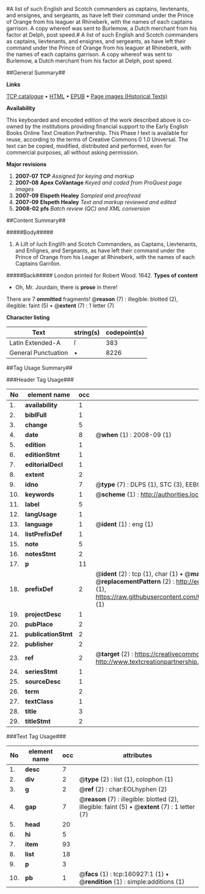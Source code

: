 #A list of such English and Scotch commanders as captains, lievtenants, and ensignes, and sergeants, as have left their command under the Prince of Orange from his leaguer at Rhineberk, with the names of each captains garrison. A copy whereof was sent to Burlemow, a Dutch merchant from his factor at Delph, post speed.#
A list of such English and Scotch commanders as captains, lievtenants, and ensignes, and sergeants, as have left their command under the Prince of Orange from his leaguer at Rhineberk, with the names of each captains garrison. A copy whereof was sent to Burlemow, a Dutch merchant from his factor at Delph, post speed.

##General Summary##

**Links**

[TCP catalogue](http://www.ota.ox.ac.uk/tcp/)  • 
[HTML](http://tei.it.ox.ac.uk/tcp/Texts-HTML/free/A88/A88323.html)  • 
[EPUB](http://tei.it.ox.ac.uk/tcp/Texts-EPUB/free/A88/A88323.epub) • 
[Page images (Historical Texts)](https://data.historicaltexts.jisc.ac.uk/view?pubId=eebo-99871068e&pageId=eebo-99871068e-160927-1)

**Availability**

This keyboarded and encoded edition of the
	       work described above is co-owned by the institutions
	       providing financial support to the Early English Books
	       Online Text Creation Partnership. This Phase I text is
	       available for reuse, according to the terms of Creative
	       Commons 0 1.0 Universal. The text can be copied,
	       modified, distributed and performed, even for
	       commercial purposes, all without asking permission.

**Major revisions**

1. __2007-07__ __TCP__ *Assigned for keying and markup*
1. __2007-08__ __Apex CoVantage__ *Keyed and coded from ProQuest page images*
1. __2007-09__ __Elspeth Healey__ *Sampled and proofread*
1. __2007-09__ __Elspeth Healey__ *Text and markup reviewed and edited*
1. __2008-02__ __pfs__ *Batch review (QC) and XML conversion*

##Content Summary##

#####Body#####

1. A Liſt of ſuch Engliſh and Scotch Commanders, as Captains, Lievtenants, and Enſignes, and Sergeants, as have left their command under the Prince of Orange from his Leager at Rhineberk, with the names of each Captains Garriſon.

#####Back#####
London printed for Robert Wood. 1642.
**Types of content**

  * Oh, Mr. Jourdain, there is **prose** in there!

There are 7 **ommitted** fragments! 
 @__reason__ (7) : illegible: blotted (2), illegible: faint (5)  •  @__extent__ (7) : 1 letter (7)

**Character listing**


|Text|string(s)|codepoint(s)|
|---|---|---|
|Latin Extended-A|ſ|383|
|General Punctuation|•|8226|

##Tag Usage Summary##

###Header Tag Usage###

|No|element name|occ|attributes|
|---|---|---|---|
|1.|__availability__|1||
|2.|__biblFull__|1||
|3.|__change__|5||
|4.|__date__|8| @__when__ (1) : 2008-09 (1)|
|5.|__edition__|1||
|6.|__editionStmt__|1||
|7.|__editorialDecl__|1||
|8.|__extent__|2||
|9.|__idno__|7| @__type__ (7) : DLPS (1), STC (3), EEBO-CITATION (1), PROQUEST (1), VID (1)|
|10.|__keywords__|1| @__scheme__ (1) : http://authorities.loc.gov/ (1)|
|11.|__label__|5||
|12.|__langUsage__|1||
|13.|__language__|1| @__ident__ (1) : eng (1)|
|14.|__listPrefixDef__|1||
|15.|__note__|5||
|16.|__notesStmt__|2||
|17.|__p__|11||
|18.|__prefixDef__|2| @__ident__ (2) : tcp (1), char (1)  •  @__matchPattern__ (2) : ([0-9\-]+):([0-9IVX]+) (1), (.+) (1)  •  @__replacementPattern__ (2) : http://eebo.chadwyck.com/downloadtiff?vid=$1&page=$2 (1), https://raw.githubusercontent.com/textcreationpartnership/Texts/master/tcpchars.xml#$1 (1)|
|19.|__projectDesc__|1||
|20.|__pubPlace__|2||
|21.|__publicationStmt__|2||
|22.|__publisher__|2||
|23.|__ref__|2| @__target__ (2) : https://creativecommons.org/publicdomain/zero/1.0/ (1), http://www.textcreationpartnership.org/docs/. (1)|
|24.|__seriesStmt__|1||
|25.|__sourceDesc__|1||
|26.|__term__|2||
|27.|__textClass__|1||
|28.|__title__|3||
|29.|__titleStmt__|2||


###Text Tag Usage###

|No|element name|occ|attributes|
|---|---|---|---|
|1.|__desc__|7||
|2.|__div__|2| @__type__ (2) : list (1), colophon (1)|
|3.|__g__|2| @__ref__ (2) : char:EOLhyphen (2)|
|4.|__gap__|7| @__reason__ (7) : illegible: blotted (2), illegible: faint (5)  •  @__extent__ (7) : 1 letter (7)|
|5.|__head__|20||
|6.|__hi__|5||
|7.|__item__|93||
|8.|__list__|18||
|9.|__p__|3||
|10.|__pb__|1| @__facs__ (1) : tcp:160927:1 (1)  •  @__rendition__ (1) : simple:additions (1)|
